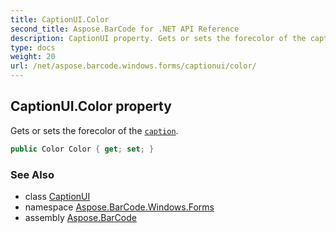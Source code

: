 ```yaml
---
title: CaptionUI.Color
second_title: Aspose.BarCode for .NET API Reference
description: CaptionUI property. Gets or sets the forecolor of the caption
type: docs
weight: 20
url: /net/aspose.barcode.windows.forms/captionui/color/
---
```

## CaptionUI.Color property

Gets or sets the forecolor of the [`caption`](../../../aspose.barcode.generation/captionparameters/).

```csharp
public Color Color { get; set; }
```

### See Also

* class [CaptionUI](../)
* namespace [Aspose.BarCode.Windows.Forms](../../../aspose.barcode.windows.forms/)
* assembly [Aspose.BarCode](../../../)


